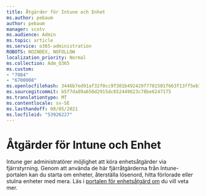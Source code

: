 ```yaml
---
title: Åtgärder för Intune och Enhet
ms.author: pebaum
author: pebaum
manager: scotv
ms.audience: Admin
ms.topic: article
ms.service: o365-administration
ROBOTS: NOINDEX, NOFOLLOW
localization_priority: Normal
ms.collection: Adm_O365
ms.custom:
- "7084"
- "6700008"
ms.openlocfilehash: 3446b7ed91af32f0cc9f301b492429f7781501f663f13ff5eb71374d23a65f83
ms.sourcegitcommit: b5f7da89a650d2915dc652449623c78be6247175
ms.translationtype: MT
ms.contentlocale: sv-SE
ms.lasthandoff: 08/05/2021
ms.locfileid: "53926227"
---
```

# <a name="intune-and-device-actions"></a>Åtgärder för Intune och Enhet

Intune ger administratörer möjlighet att köra enhetsåtgärder via fjärrstyrning. Genom att använda de här fjärråtgärderna från Intune-portalen kan du starta om enheter, återställa lösenord, hitta förlorade eller stulna enheter med mera. Läs i [portalen för enhetsåtgärd om](https://docs.microsoft.com/mem/intune/remote-actions/) du vill veta mer.
